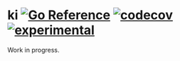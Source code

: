 # ki [![Go Reference](https://img.shields.io/badge/go-pkg-00ADD8)](https://pkg.go.dev/github.com/go-faster/ki#section-documentation) [![codecov](https://img.shields.io/codecov/c/github/go-faster/ki?label=cover)](https://codecov.io/gh/go-faster/ki) [![experimental](https://img.shields.io/badge/-experimental-blueviolet)](https://go-faster.org/docs/projects/status#experimental)

Work in progress.
